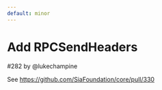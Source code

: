 ```yaml
---
default: minor
---
```


# Add RPCSendHeaders

#282 by @lukechampine

See https://github.com/SiaFoundation/core/pull/330
